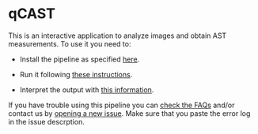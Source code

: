 # qCAST

This is an interactive application to analyze images and obtain AST measurements. To use it you need to:

- Install the pipeline as specified [here](https://github.com/Gabaldonlab/qCAST/blob/main/wiki/installation.md).

- Run it following [these instructions](https://github.com/Gabaldonlab/qCAST/blob/main/wiki/running.md).

- Interpret the output with [this information](https://github.com/Gabaldonlab/qCAST/blob/main/wiki/output.md).

If you have trouble using this pipeline you can [check the FAQs](https://github.com/Gabaldonlab/qCAST/blob/main/wiki/faqs.md) and/or contact us by [opening a new issue](https://github.com/Gabaldonlab/qCAST/issues). Make sure that you paste the error log in the issue descrption.
